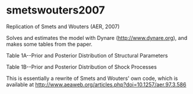 # smetswouters2007

Replication of Smets and Wouters (AER, 2007)

Solves and estimates the model with Dynare (http://www.dynare.org), and makes some tables from the paper.

Table 1A--Prior and Posterior Distribution of Structural Parameters

Table 1B--Prior and Posterior Distribution of Shock Processes

This is essentially a rewrite of Smets and Wouters' own code, which is available at
http://www.aeaweb.org/articles.php?doi=10.1257/aer.97.3.586
